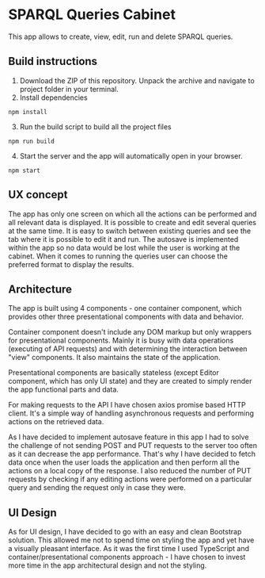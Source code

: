 # SPARQL Queries Cabinet

This app allows to create, view, edit, run and delete SPARQL queries.

## Build instructions

1. Download the ZIP of this repository. Unpack the archive and navigate to project folder in your terminal.
2. Install dependencies
```
npm install
```
3. Run the build script to build all the project files
```
npm run build
```
4. Start the server and the app will automatically open in your browser.
```
npm start
```

## UX concept
The app has only one screen on which all the actions can be performed and all relevant data is displayed. It is possible to create and edit several queries at the same time. It is easy to switch between existing queries and see the tab where it is possible to edit it and run. The autosave is implemented within the app so no data would be lost while the user is working at the cabinet. When it comes to running the queries user can choose the preferred format to display the results.

## Architecture
The app is built using 4 components - one container component, which provides other three presentational components with data and behavior. 

Container component doesn't include any DOM markup but only wrappers for presentational components. Mainly it is busy with data operations (executing of API requests) and with determining the interaction between "view" components. It also maintains the state of the application.

Presentational components are basically stateless (except Editor component, which has only UI state) and they are created to simply render the app functional parts and data.

For making requests to the API I have chosen axios promise based HTTP client. It's a simple way of handling asynchronous requests and performing actions on the retrieved data.

As I have decided to implement autosave feature in this app I had to solve the challenge of not sending POST and PUT requests to the server too often as it can decrease the app performance. That's why I have decided to fetch data once when the user loads the application and then perform all the actions on a local copy of the response. I also reduced the number of PUT requests by checking if any editing actions were performed on a particular query and sending the request only in case they were.

## UI Design
As for UI design, I have decided to go with an easy and clean Bootstrap solution. This allowed me not to spend time on styling the app and yet have a visually pleasant interface. As it was the first time I used TypeScript and container/presentational components approach - I have chosen to invest more time in the app architectural design and not the styling.
